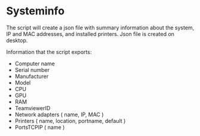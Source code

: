 # Systeminfo

The script will create a json file with summary information about the system, IP and MAC addresses, and installed printers.
Json file is created on desktop.

Information that the script exports:

- Computer name
- Serial number
- Manufacturer
- Model
- CPU
- GPU
- RAM
- TeamviewerID
- Network adapters ( name, IP, MAC )
- Printers ( name, location, portname, default )
- PortsTCPIP ( name )